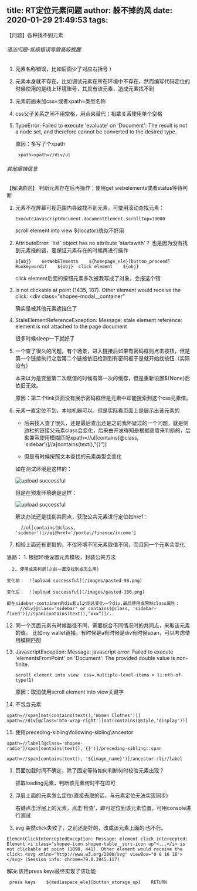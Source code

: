 title: RT定位元素问题
author: 躲不掉的风
date: 2020-01-29 21:49:53
tags:
---
【问题】各种找不到元素
######   语法问题-低级错误导致高级提醒
1. 元素名称错误，比如后面少了对应右括号 ）

1. 元素本身就不存在，比如调试元素在所在环境中不存在，然而编写代码定位的时候使用的是线上环境账号，其具有该元素，造成元素找不到

1. 元素前面未加css=或者xpath=类型名称
1. css父子关系之间不用空格，用点来替代；祖辈关系使用单个空格
  
1. TypeError: Failed to execute 'evaluate' on 'Document': The result is not a node set, and therefore cannot be converted to the desired type.

	原因：多写了个xpath
    
		xpath=xpath=//div/ul  
        
###### 其他报错信息

【解决原则】 判断元素存在后再操作；使用get webelements或者status等待判断

1. 元素不在屏幕可视范围内导致找不到元素。可使用滚动查找元素：
	```
    ExecuteJavascriptdocument.documentElement.scrollTop=10000
    ```
	scroll element into view  ${locator}貌似不好用

2. AttributeError: 'list' object has no attribute 'startswith'？
	也是因为没有找到元素报的错，要保证元素存在的时候再进行操作
    ```
    ${obj}    GetWebElements    ${homepage_ele}[button_proceed]
    Runkeywordif    ${obj}  click element    ${obj}
    ```

	click element后面的按钮元素多次被我写成了对象，会报这个错
    
7. is not clickable at point (1435, 107). Other element would receive the click: <div class="shopee-modal__container"

   确实是被其他元素遮挡住了

8. StaleElementReferenceException: Message: stale element reference: element is not attached to the page document
 
	很多时候sleep一下就好了
      
9. 一个查了很久的问题，有个场景，进入链接后如果有密码框则点击按钮，但是第一个链接执行之后第二个链接依旧检测到有密码框于是就开始找按钮（实际没有）

	本来以为是变量第二次赋值的时候有第一次的缓存，但是重新设置${None}后依旧无效。
    
	原因：第二个link页面没有展示密码框但是元素中却能搜索到这个css元素值。

11. 元素一直定位不到，本地机器可以。但是实际看页面上是展示出该元素的

	- 后来找人查了很久，还是最后查出还是之前我怀疑过的一个问题，就是侧边栏的链接父元素class会变化，后来由开发得知是根据高度来判断的，后来兼容使用模糊匹配xpath=//ul[contains(@class, 'sidebar')]//a[contains(text(),"{}")]
    
    - 但是有时候按照文本查找的元素类型会变化
    
    如在测试环境是这样的：
    	
	![upload successful](/images/pasted-96.png)
    
	但是在预发环境确是这样：

	![upload successful](/images/pasted-95.png)
    
    解决办法还是找到共同点，获取公共元素进行定位如href：
    
    	  //ul[contains(@class, 'sidebar')]//a[@href='/portal/finance/income']
12.  相较上面还有更狠的，不仅环境不同元素取值不同，而且同一个元素会变化

  思路：
      1. 根据环境设置元素模板，封装公共方法
  
      2. 使用或来判断(之前一直没找到或怎么用)
      
    变化前：  ![upload successful](/images/pasted-98.png)

    变化后：  ![upload successful](/images/pasted-100.png)

	即在sidebar-container的div和ul之间总变化一个div,最后使用或限制class属性：
         //div[@class='sidebar' or contains(@class, 'sidebar-fixed')]//span[contains(text(),”xxx“)]/..    
12. 同一个页面元素有时候路径不同，需要综合不同情况时的共同点，来取该元素的值。
	比如my wallet链接。有时候是a有时候是div有时候span，可以考虑使用模糊匹配
    
13. JavascriptException: Message: javascript error: Failed to execute 'elementsFromPoint' on 'Document': The provided double value is non-finite.

        scroll element into view  css=.multiple-level-items > li:nth-of-type(1)
    
    原因：取消使用scroll element into view关键字 
    
14. 不包含元素

  ```
  xpath=//span[not(contains(text(),'Women Clothes'))]
  xpath=//div[@class='btn-wrap-right'][not(contains(@style,'display'))]
  ```
15. 使用preceding-sibling\following-sibling\ancestor
  ```
  xpath=//label[@class='shopee-radio']/span[contains(text(),'{}')]/preceding-sibling::span
  
  xpath=//span[contains(text(), '${image_name}')]/ancestor::li//label
  ```
1. 页面加载时间不确定，除了固定等待如何判断何时校验元素出现？ 

   抓取loading元素，判断该元素何时不在即可
   
1. 浮层上面的元素怎么定位(直接去取的话，与元素定位无法实现同步)

	右键点击浮层上的元素，点击‘检查’，即可定位到该元素位置，可用console进行调试
    
1. svg 突然click失败了，之前还是好的，改成该元素上面的i也不行。
```
ElementClickInterceptedException: Message: element click intercepted: Element <i class="shopee-icon shopee-table__sort-icon up">...</i> is not clickable at point (1098, 441). Other element would receive the click: <svg xmlns="http://www.w3.org/2000/svg" viewBox="0 0 16 16"> </svg> (Session info: chrome=79.0.3945.117)
```
  
  解决:该用press keys最终实现了该功能
  ```
   press keys    ${mediaspace_ele}[button_storage_up]    RETURN
  ```